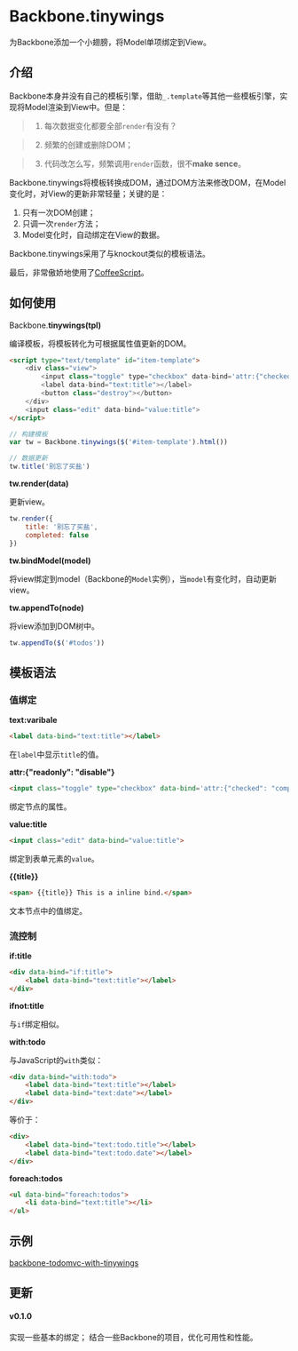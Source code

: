 # Backbone.tinywings

为Backbone添加一个小翅膀，将Model单项绑定到View。

## 介绍

Backbone本身并没有自己的模板引擎，借助`_.template`等其他一些模板引擎，实现将Model渲染到View中。但是：

> 1. 每次数据变化都要全部`render`有没有？

> 2. 频繁的创建或删除DOM；

> 3. 代码改怎么写，频繁调用`render`函数，很不**make sence**。

Backbone.tinywings将模板转换成DOM，通过DOM方法来修改DOM，在Model变化时，对View的更新非常轻量；关键的是：

1. 只有一次DOM创建；
2. 只调一次`render`方法；
3. Model变化时，自动绑定在View的数据。

Backbone.tinywings采用了与knockout类似的模板语法。

最后，非常傲娇地使用了[CoffeeScript](http://coffeescript.org/)。

## 如何使用

Backbone.**tinywings(tpl)**

编译模板，将模板转化为可根据属性值更新的DOM。

```html
<script type="text/template" id="item-template">
	<div class="view">
		<input class="toggle" type="checkbox" data-bind='attr:{"checked": "completed"}'>
		<label data-bind="text:title"></label>
		<button class="destroy"></button>
	</div>
	<input class="edit" data-bind="value:title">
</script>
```

```javascript
// 构建模板
var tw = Backbone.tinywings($('#item-template').html())

// 数据更新
tw.title('别忘了买盐')
```

**tw.render(data)**

更新view。

```javascript
tw.render({
	title: '别忘了买盐',
	completed: false
})
```

**tw.bindModel(model)**

将view绑定到model（Backbone的`Model`实例），当`model`有变化时，自动更新view。

**tw.appendTo(node)**

将view添加到DOM树中。

```javascript
tw.appendTo($('#todos'))
```

## 模板语法

### 值绑定

**text:varibale**

```html
<label data-bind="text:title"></label>
```

在`label`中显示`title`的值。

**attr:{"readonly": "disable"}**

```html
<input class="toggle" type="checkbox" data-bind='attr:{"checked": "completed"}'>
```
绑定节点的属性。

**value:title**

```html
<input class="edit" data-bind="value:title">
```

绑定到表单元素的`value`。

**{{title}}**

```html
<span> {{title}} This is a inline bind.</span>
```

文本节点中的值绑定。

### 流控制

**if:title**

```html
<div data-bind="if:title">
	<label data-bind="text:title"></label>
</div>
```

**ifnot:title**

与`if`绑定相似。

**with:todo**

与JavaScript的`with`类似：

```html
<div data-bind="with:todo">
	<label data-bind="text:title"></label>
	<label data-bind="text:date"></label>
</div>
```

等价于：

```html
<div>
	<label data-bind="text:todo.title"></label>
	<label data-bind="text:todo.date"></label>
</div>
```

**foreach:todos**

```html
<ul data-bind="foreach:todos">
	<li data-bind="text:title"></li>
</ul>
```


## 示例

[backbone-todomvc-with-tinywings](https://github.com/island205/todomvc/tree/gh-pages/architecture-examples/backbone-with-tinywings)


## 更新

#### v0.1.0

实现一些基本的绑定；
结合一些Backbone的项目，优化可用性和性能。